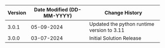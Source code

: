 | **Version** | **Date Modified (DD-MM-YYYY)** | **Change History**                          |
|-------------|--------------------------------|---------------------------------------------|
| 3.0.1       | 05-09-2024                     | Updated the python runtime version to 3.11 |
| 3.0.0       | 03-07-2024                     | Initial Solution Release                    |

